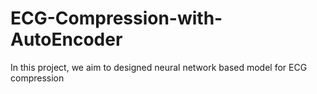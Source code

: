 # ECG-Compression-with-AutoEncoder
In this project, we aim to designed neural network based model for ECG compression
